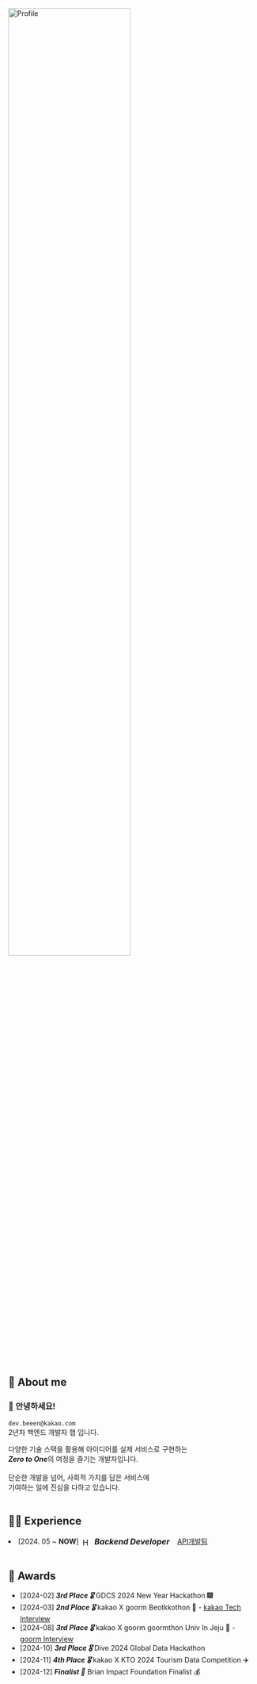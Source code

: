 <a title="h-beeen" href="https://github.com/h-beeen">
  <picture>
    <source media="(prefers-color-scheme: dark)" srcset="https://capsule-render.vercel.app/api?type=venom&height=300&color=gradient&text=h-beeen&desc=Back-End%20Developer&section=header&reversal=false&textBg=false&fontColor=ffffff&fontSize=100&fontAlign=74.5&animation=twinkling&descAlignY=64&descAlign=63" width="70%">
    <img alt="Profile" src="https://capsule-render.vercel.app/api?type=venom&height=300&color=gradient&text=h-beeen&desc=Back-End%20Developer&section=header&reversal=false&textBg=false&fontColor=000000&fontSize=100&fontAlign=74.5&animation=twinkling&descAlignY=64&descAlign=63" width="70%">
  </picture>
</a>

## 🚀 About me

### 👋 안녕하세요!

`dev.beeen@kakao.com`  
2년차 백엔드 개발자 햅 입니다.

다양한 기술 스택을 활용해 아이디어를 실제 서비스로 구현하는  
<i>***Zero to One***</i>의 여정을 즐기는 개발자입니다.  
<br>
단순한 개발을 넘어, 사회적 가치를 담은 서비스에  
기여하는 일에 진심을 다하고 있습니다.  
<br>

## 🧑‍💻 Experience

<li>
  [2024. 05 ~ <b>NOW</b>]&nbsp;
  <span style="display: inline-flex; align-items: center; gap: 8px; font-size: 16px;">
    <a href="https://hectodata.co.kr/" target="_blank" style="text-decoration: none;">
      <img src="https://velog.velcdn.com/images/h-beeen/post/7b7f8734-5bb0-4e73-bb94-a03793cc5131/image.png" 
           alt="Hectodata Logo"
           style="height: 1em; vertical-align: middle; display: inline-block;">
    </a>
    <strong><i>Backend Developer</i></strong>
  </span>
  &nbsp;&nbsp;
  <a href="https://www.hectocareers.co.kr/ko/peopleview-hd2" target="_blank">API개발팀</a>
</li>







<br>

## 🏅 Awards


- [2024-02] ***3rd Place 🎖️*** GDCS 2024 New Year Hackathon 🎆
- [2024-03] ***2nd Place 🎖️*** kakao X goorm Beotkkothon 🌸 - [kakao Tech Interview](https://www.youtube.com/watch?v=AqTSrinWXNs&t=96s)
- [2024-08] ***3rd Place 🎖️*** kakao X goorm goormthon Univ In Jeju 🍊 - [goorm Interview](https://www.youtube.com/watch?v=-tKYqBW6Vk8&t=238s)
- [2024-10] ***3rd Place 🎖️*** Dive 2024 Global Data Hackathon
- [2024-11] ***4th Place 🎖️*** kakao X KTO 2024 Tourism Data Competition ✈️
- [2024-12] ***Finalist 🌟*** Brian Impact Foundation Finalist 💰

&nbsp;&nbsp;